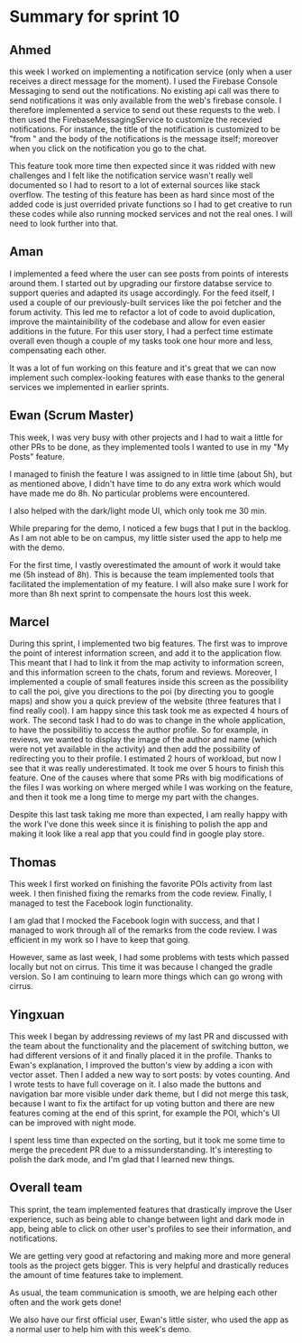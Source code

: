 # Summary for sprint 10

## Ahmed

this week I worked on implementing a notification service (only when a user receives a direct message for the moment). I used the Firebase Console Messaging to send out the notifications. No existing api call was there to send notifications it was only available from the web's firebase console. I therefore implemented a service to send out these requests to the web. I then used the FirebaseMessagingService to customize the recevied notifications. For instance, the title of the notification is customized to be "from <name of the user>" and the body of the notifications is the message itself; moreover when you click on the notification you go to the chat.
 
 This feature took more time then expected since it was ridded with new challenges and I felt like the notification service wasn't really well documented so I had to resort to a lot of external sources like stack overflow. The testing of this feature has been as hard since most of the added code is just overrided private functions so I had to get creative to run these codes while also running mocked services and not the real ones. I will need to look further into that.

## Aman

I implemented a feed where the user can see posts from points of interests around them. I started out by upgrading our firstore databse service to support queries and adapted its usage accordingly. For the feed itself, I used a couple of our previously-built services like the poi fetcher and the forum activity. This led me to refactor a lot of code to avoid duplication, improve the maintainibility of the codebase and allow for even easier additions in the future. For this user story, I had a perfect time estimate overall even though a couple of my tasks took one hour more and less, compensating each other.

It was a lot of fun working on this feature and it's great that we can now implement such complex-looking features with ease thanks to the general services we implemented in earlier sprints.


## Ewan (Scrum Master)
 
This week, I was very busy with other projects and I had to wait a little for other PRs to be done, as they implemented tools I wanted to use in my "My Posts" feature.

I managed to finish the feature I was assigned to in little time (about 5h), but as mentioned above, I didn't have time to do any extra work which would have made me do 8h. No particular problems were encountered.

I also helped with the dark/light mode UI, which only took me 30 min.
 
While preparing for the demo, I noticed a few bugs that I put in the backlog. As I am not able to be on campus, my little sister used the app to help me with the demo.
 
For the first time, I vastly overestimated the amount of work it would take me (5h instead of 8h). This is because the team implemented tools that facilitated the implementation of my feature. I will also make sure I work for more than 8h next sprint to compensate the hours lost this week.


## Marcel 

During this sprint, I implemented two big features. The first was to improve the point of interest information screen, and add it to the application flow. This meant that I had to link it from the map activity to information screen, and this information screen to the chats, forum and reviews. Moreover, I implemented a couple of small features inside this screen as the possibility to call the poi, give you directions to the poi (by directing you to google maps) and show you a quick preview of the website (three features that I find really cool).  I am happy since this task took me as expected 4 hours of work.
The second task I had to do was to change in the whole application, to have the possibilitiy to access the author profile. So for example, in reviews, we wanted to display the image of the author and name (which were not yet available in the activity) and then add the possibility of redirecting you to their profile. I estimated 2 hours of workload, but now I see that it was really underestimated. It took me over 5 hours to finish this feature. One of the causes where that some PRs with big modifications of the files I was working on where merged while I was working on the feature, and then it took me a long time to merge my part with the changes.

Despite this last task taking me more than expected, I am really happy with the work I've done this week since it is finishing to polish the app and making it look like a real app that you could find in google play store.

## Thomas

This week I first worked on finishing the favorite POIs activity from last week. I then finished fixing the remarks from the code review. Finally, I managed to test the Facebook login functionality.
 
I am glad that I mocked the Facebook login with success, and that I managed to work through all of the remarks from the code review. I was efficient in my work so I have to keep that going.

However, same as last week, I had some problems with tests which passed locally but not on cirrus. This time it was because I changed the gradle version. So I am continuing to learn more things which can go wrong with cirrus.

## Yingxuan

This week I began by addressing reviews of my last PR and discussed with the team about the functionality and the placement of switching button, we had different versions of it and finally placed it in the profile. Thanks to Ewan's explanation, I improved the button's view by adding a icon with vector asset. Then I added a new way to sort posts: by votes counting. And I wrote tests to have full coverage on it.
I also made the buttons and navigation bar more visible under dark theme, but I did not merge this task, because I want to fix the artifact for up voting button and there are new features coming at the end of this sprint, for example the POI, which's UI can be improved with night mode.

I spent less time than expected on the sorting, but it took me some time to merge the precedent PR due to a missunderstanding. It's interesting to polish the dark mode, and I'm glad that I learned new things.

## Overall team

This sprint, the team implemented features that drastically improve the User experience, such as being able to change between light and dark mode in app, being able to click on other user's profiles to see their information, and notifications.
 
We are getting very good at refactoring and making more and more general tools as the project gets bigger. This is very helpful and drastically reduces the amount of time features take to implement.
 
As usual, the team communication is smooth, we are helping each other often and the work gets done!
 
We also have our first official user, Ewan's little sister, who used the app as a normal user to help him with this week's demo.
